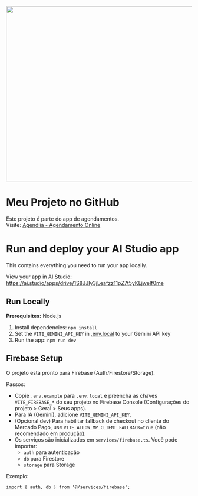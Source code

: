 <div align="center">
<img width="1200" height="475" alt="GHBanner" src="https://github.com/user-attachments/assets/0aa67016-6eaf-458a-adb2-6e31a0763ed6" />
</div>

# Meu Projeto no GitHub

Este projeto é parte do app de agendamentos.  
Visite: [Agendiia - Agendamento Online](https://agendiia.com.br/)

# Run and deploy your AI Studio app

This contains everything you need to run your app locally.

View your app in AI Studio: https://ai.studio/apps/drive/1S8JJIy3jLeafzz11pZ7t5yKLjweIf0me

## Run Locally

**Prerequisites:**  Node.js


1. Install dependencies:
   `npm install`
2. Set the `VITE_GEMINI_API_KEY` in [.env.local](.env.local) to your Gemini API key
3. Run the app:
   `npm run dev`

## Firebase Setup

O projeto está pronto para Firebase (Auth/Firestore/Storage).

Passos:
- Copie `.env.example` para `.env.local` e preencha as chaves `VITE_FIREBASE_*` do seu projeto no Firebase Console (Configurações do projeto > Geral > Seus apps).
- Para IA (Gemini), adicione `VITE_GEMINI_API_KEY`.
- (Opcional dev) Para habilitar fallback de checkout no cliente do Mercado Pago, use `VITE_ALLOW_MP_CLIENT_FALLBACK=true` (não recomendado em produção).
- Os serviços são inicializados em `services/firebase.ts`. Você pode importar:
   - `auth` para autenticação
   - `db` para Firestore
   - `storage` para Storage

Exemplo:
```
import { auth, db } from '@/services/firebase';
```
